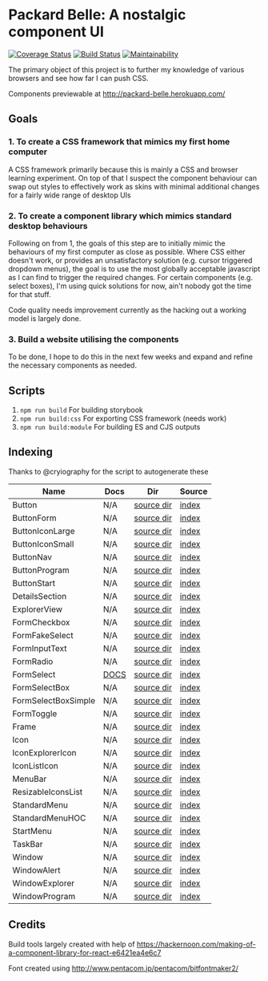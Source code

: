 # Packard Belle: A nostalgic component UI

[![Coverage Status](https://coveralls.io/repos/github/padraigfl/packard-belle/badge.svg?branch=master)](https://coveralls.io/github/padraigfl/packard-belle?branch=master) [![Build Status](https://travis-ci.org/padraigfl/packard-belle/badge.svg?branch=master)](https://travis-ci.org/padraigfl/packard-belle?branch=master) [![Maintainability](https://api.codeclimate.com/v1/badges/57fda55403f052a1579b/maintainability)](https://codeclimate.com/github/padraigfl/packard-belle/maintainability)

The primary object of this project is to further my knowledge of various browsers and see how far I can push CSS.

Components previewable at http://packard-belle.herokuapp.com/

## Goals

### 1. To create a CSS framework that mimics my first home computer

A CSS framework primarily because this is mainly a CSS and browser learning experiment. On top of that I suspect the component behaviour can swap out styles to effectively work as skins with minimal additional changes for a fairly wide range of desktop UIs

### 2. To create a component library which mimics standard desktop behaviours

Following on from 1, the goals of this step are to initially mimic the behaviours of my first computer as close as possible. Where CSS either doesn't work, or provides an unsatisfactory solution (e.g. cursor triggered dropdown menus), the goal is to use the most globally acceptable javascript as I can find to trigger the required changes.
For certain components (e.g. select boxes), I'm using quick solutions for now, ain't nobody got the time for that stuff.

Code quality needs improvement currently as the hacking out a working model is largely done.

### 3. Build a website utilising the components

To be done, I hope to do this in the next few weeks and expand and refine the necessary components as needed.

## Scripts

1. `npm run build` For building storybook
2. `npm run build:css` For exporting CSS framework (needs work)
3. `npm run build:module` For building ES and CJS outputs

## Indexing

Thanks to @cryiography for the script to autogenerate these

<!--- INJECTION:START -->

| Name                | Docs                                        | Dir                                              | Source                                                           |
| ------------------- | ------------------------------------------- | ------------------------------------------------ | ---------------------------------------------------------------- |
| Button              | N/A                                         | [source dir](src/components/Button)              | [index](src/components/Button/Button.js)                         |
| ButtonForm          | N/A                                         | [source dir](src/components/ButtonForm)          | [index](src/components/ButtonForm/ButtonForm.js)                 |
| ButtonIconLarge     | N/A                                         | [source dir](src/components/ButtonIconLarge)     | [index](src/components/ButtonIconLarge/ButtonIconLarge.js)       |
| ButtonIconSmall     | N/A                                         | [source dir](src/components/ButtonIconSmall)     | [index](src/components/ButtonIconSmall/ButtonIconSmall.js)       |
| ButtonNav           | N/A                                         | [source dir](src/components/ButtonNav)           | [index](src/components/ButtonNav/ButtonNav.js)                   |
| ButtonProgram       | N/A                                         | [source dir](src/components/ButtonProgram)       | [index](src/components/ButtonProgram/ButtonProgram.js)           |
| ButtonStart         | N/A                                         | [source dir](src/components/ButtonStart)         | [index](src/components/ButtonStart/ButtonStart.js)               |
| DetailsSection      | N/A                                         | [source dir](src/components/DetailsSection)      | [index](src/components/DetailsSection/DetailsSection.js)         |
| ExplorerView        | N/A                                         | [source dir](src/components/ExplorerView)        | [index](src/components/ExplorerView/ExplorerView.js)             |
| FormCheckbox        | N/A                                         | [source dir](src/components/FormCheckbox)        | [index](src/components/FormCheckbox/index.js)                    |
| FormFakeSelect      | N/A                                         | [source dir](src/components/FormFakeSelect)      | [index](src/components/FormFakeSelect/index.js)                  |
| FormInputText       | N/A                                         | [source dir](src/components/FormInputText)       | [index](src/components/FormInputText/index.js)                   |
| FormRadio           | N/A                                         | [source dir](src/components/FormRadio)           | [index](src/components/FormRadio/index.js)                       |
| FormSelect          | [DOCS](src/components/FormSelect/README.md) | [source dir](src/components/FormSelect)          | [index](src/components/FormSelect/index.js)                      |
| FormSelectBox       | N/A                                         | [source dir](src/components/FormSelectBox)       | [index](src/components/FormSelectBox/index.js)                   |
| FormSelectBoxSimple | N/A                                         | [source dir](src/components/FormSelectBoxSimple) | [index](src/components/FormSelectBoxSimple/index.js)             |
| FormToggle          | N/A                                         | [source dir](src/components/FormToggle)          | [index](src/components/FormToggle/index.js)                      |
| Frame               | N/A                                         | [source dir](src/components/Frame)               | [index](src/components/Frame/Frame.js)                           |
| Icon                | N/A                                         | [source dir](src/components/Icon)                | [index](src/components/Icon/Icon.js)                             |
| IconExplorerIcon    | N/A                                         | [source dir](src/components/IconExplorerIcon)    | [index](src/components/IconExplorerIcon/IconExplorerIcon.js)     |
| IconListIcon        | N/A                                         | [source dir](src/components/IconListIcon)        | [index](src/components/IconListIcon/IconListIcon.js)             |
| MenuBar             | N/A                                         | [source dir](src/components/MenuBar)             | [index](src/components/MenuBar/MenuBar.js)                       |
| ResizableIconsList  | N/A                                         | [source dir](src/components/ResizableIconsList)  | [index](src/components/ResizableIconsList/ResizableIconsList.js) |
| StandardMenu        | N/A                                         | [source dir](src/components/StandardMenu)        | [index](src/components/StandardMenu/StandardMenu.js)             |
| StandardMenuHOC     | N/A                                         | [source dir](src/components/StandardMenuHOC)     | [index](src/components/StandardMenuHOC/StandardMenuHOC.js)       |
| StartMenu           | N/A                                         | [source dir](src/components/StartMenu)           | [index](src/components/StartMenu/StartMenu.js)                   |
| TaskBar             | N/A                                         | [source dir](src/components/TaskBar)             | [index](src/components/TaskBar/TaskBar.js)                       |
| Window              | N/A                                         | [source dir](src/components/Window)              | [index](src/components/Window/Window.js)                         |
| WindowAlert         | N/A                                         | [source dir](src/components/WindowAlert)         | [index](src/components/WindowAlert/WindowAlert.js)               |
| WindowExplorer      | N/A                                         | [source dir](src/components/WindowExplorer)      | [index](src/components/WindowExplorer/WindowExplorer.js)         |
| WindowProgram       | N/A                                         | [source dir](src/components/WindowProgram)       | [index](src/components/WindowProgram/WindowProgram.js)           |

<!--- INJECTION:END -->

## Credits

Build tools largely created with help of https://hackernoon.com/making-of-a-component-library-for-react-e6421ea4e6c7

Font created using http://www.pentacom.jp/pentacom/bitfontmaker2/
